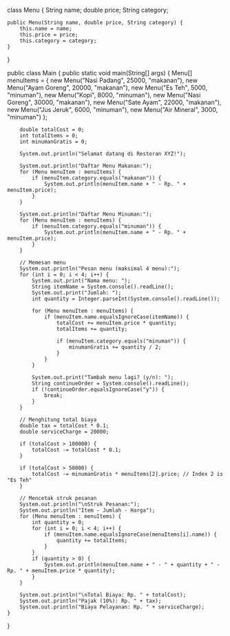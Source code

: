 class Menu {
    String name;
    double price;
    String category;

    public Menu(String name, double price, String category) {
        this.name = name;
        this.price = price;
        this.category = category;
    }
}

public class Main {
    public static void main(String[] args) {
        Menu[] menuItems = {
            new Menu("Nasi Padang", 25000, "makanan"),
            new Menu("Ayam Goreng", 20000, "makanan"),
            new Menu("Es Teh", 5000, "minuman"),
            new Menu("Kopi", 8000, "minuman"),
            new Menu("Nasi Goreng", 30000, "makanan"),
            new Menu("Sate Ayam", 22000, "makanan"),
            new Menu("Jus Jeruk", 6000, "minuman"),
            new Menu("Air Mineral", 3000, "minuman")
        };

        double totalCost = 0;
        int totalItems = 0;
        int minumanGratis = 0;

        System.out.println("Selamat datang di Restoran XYZ!");

        System.out.println("Daftar Menu Makanan:");
        for (Menu menuItem : menuItems) {
            if (menuItem.category.equals("makanan")) {
                System.out.println(menuItem.name + " - Rp. " + menuItem.price);
            }
        }

        System.out.println("Daftar Menu Minuman:");
        for (Menu menuItem : menuItems) {
            if (menuItem.category.equals("minuman")) {
                System.out.println(menuItem.name + " - Rp. " + menuItem.price);
            }
        }

        // Memesan menu
        System.out.println("Pesan menu (maksimal 4 menu):");
        for (int i = 0; i < 4; i++) {
            System.out.print("Nama menu: ");
            String itemName = System.console().readLine();
            System.out.print("Jumlah: ");
            int quantity = Integer.parseInt(System.console().readLine());

            for (Menu menuItem : menuItems) {
                if (menuItem.name.equalsIgnoreCase(itemName)) {
                    totalCost += menuItem.price * quantity;
                    totalItems += quantity;

                    if (menuItem.category.equals("minuman")) {
                        minumanGratis += quantity / 2;
                    }
                }
            }

            System.out.print("Tambah menu lagi? (y/n): ");
            String continueOrder = System.console().readLine();
            if (!continueOrder.equalsIgnoreCase("y")) {
                break;
            }
        }

        // Menghitung total biaya
        double tax = totalCost * 0.1;
        double serviceCharge = 20000;

        if (totalCost > 100000) {
            totalCost -= totalCost * 0.1;
        }

        if (totalCost > 50000) {
            totalCost -= minumanGratis * menuItems[2].price; // Index 2 is "Es Teh"
        }

        // Mencetak struk pesanan
        System.out.println("\nStruk Pesanan:");
        System.out.println("Item - Jumlah - Harga");
        for (Menu menuItem : menuItems) {
            int quantity = 0;
            for (int i = 0; i < 4; i++) {
                if (menuItem.name.equalsIgnoreCase(menuItems[i].name)) {
                    quantity += totalItems;
                }
            }
            if (quantity > 0) {
                System.out.println(menuItem.name + " - " + quantity + " - Rp. " + menuItem.price * quantity);
            }
        }

        System.out.println("\nTotal Biaya: Rp. " + totalCost);
        System.out.println("Pajak (10%): Rp. " + tax);
        System.out.println("Biaya Pelayanan: Rp. " + serviceCharge);
    }
}
